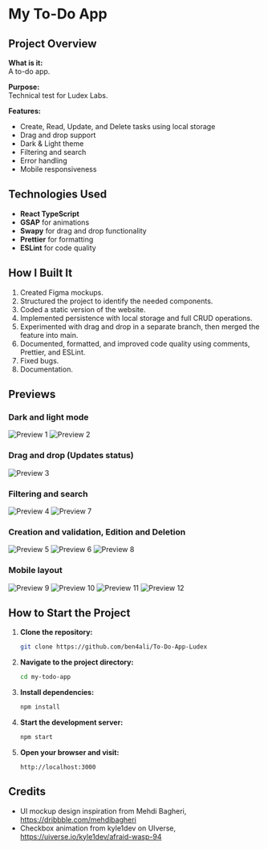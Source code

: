 # My To-Do App

## Project Overview

**What is it:**  
A to-do app.

**Purpose:**  
Technical test for Ludex Labs.

**Features:**  
- Create, Read, Update, and Delete tasks using local storage  
- Drag and drop support  
- Dark & Light theme  
- Filtering and search  
- Error handling  
- Mobile responsiveness

## Technologies Used
- **React TypeScript**  
- **GSAP** for animations  
- **Swapy** for drag and drop functionality  
- **Prettier** for formatting  
- **ESLint** for code quality

## How I Built It
1. Created Figma mockups.  
2. Structured the project to identify the needed components.  
3. Coded a static version of the website.  
4. Implemented persistence with local storage and full CRUD operations.  
5. Experimented with drag and drop in a separate branch, then merged the feature into main.  
6. Documented, formatted, and improved code quality using comments, Prettier, and ESLint.  
7. Fixed bugs.  
8. Documentation.

## Previews


### Dark and light mode
![Preview 1](previews/Preview1.png)
![Preview 2](previews/Preview2.png)

### Drag and drop (Updates status)
![Preview 3](previews/Preview3.gif)

### Filtering and search
![Preview 4](previews/Preview4.png)
![Preview 7](previews/Preview7.png)

### Creation and validation, Edition and Deletion
![Preview 5](previews/Preview5.png)
![Preview 6](previews/Preview6.png)
![Preview 8](previews/Preview8.png)

### Mobile layout
![Preview 9](previews/Preview9.png)
![Preview 10](previews/Preview10.png)
![Preview 11](previews/Preview11.png)
![Preview 12](previews/Preview12.png)


## How to Start the Project

1. **Clone the repository:**
    ```bash
    git clone https://github.com/ben4ali/To-Do-App-Ludex
    ```
2. **Navigate to the project directory:**
    ```bash
    cd my-todo-app
    ```
3. **Install dependencies:**
    ```bash
    npm install
    ```
4. **Start the development server:**
    ```bash
    npm start
    ```
5. **Open your browser and visit:**
    ```
    http://localhost:3000
    ```

## Credits
- UI mockup design inspiration from Mehdi Bagheri, https://dribbble.com/mehdibagheri
- Checkbox animation from kyle1dev on UIverse, https://uiverse.io/kyle1dev/afraid-wasp-94